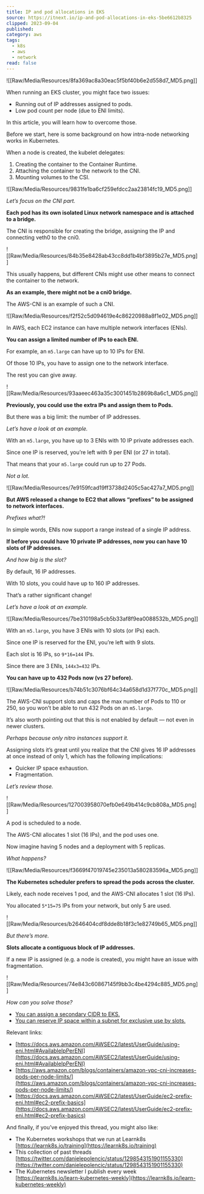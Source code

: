 ```yaml
---
title: IP and pod allocations in EKS
source: https://itnext.io/ip-and-pod-allocations-in-eks-5be6612b8325
clipped: 2023-09-04
published: 
category: aws
tags:
  - k8s
  - aws
  - network
read: false
---
```


![[Raw/Media/Resources/8fa369ac8a30eac5f5bf40b6e2d558d7_MD5.png]]

When running an EKS cluster, you might face two issues:

-   Running out of IP addresses assigned to pods.
-   Low pod count per node (due to ENI limits).

In this article, you will learn how to overcome those.

Before we start, here is some background on how intra-node networking works in Kubernetes.

When a node is created, the kubelet delegates:

1.  Creating the container to the Container Runtime.
2.  Attaching the container to the network to the CNI.
3.  Mounting volumes to the CSI.

![[Raw/Media/Resources/9831fe1ba6cf259efdcc2aa23814fc19_MD5.png]]

*Let’s focus on the CNI part.*

**Each pod has its own isolated Linux network namespace and is attached to a bridge.**

The CNI is responsible for creating the bridge, assigning the IP and connecting veth0 to the cni0.

![[Raw/Media/Resources/84b35e8428ab43cc8dd1b4bf3895b27e_MD5.png]]

This usually happens, but different CNIs might use other means to connect the container to the network.

**As an example, there might not be a cni0 bridge.**

The AWS-CNI is an example of such a CNI.

![[Raw/Media/Resources/f2f52c5d094619e4c86220988a8f1e02_MD5.png]]

In AWS, each EC2 instance can have multiple network interfaces (ENIs).

**You can assign a limited number of IPs to each ENI.**

For example, an `m5.large` can have up to 10 IPs for ENI.

Of those 10 IPs, you have to assign one to the network interface.

The rest you can give away.

![[Raw/Media/Resources/93aaeec463a35c3001451b2869b8a6c1_MD5.png]]

**Previously, you could use the extra IPs and assign them to Pods.**

But there was a big limit: the number of IP addresses.

*Let’s have a look at an example.*

With an `m5.large`, you have up to 3 ENIs with 10 IP private addresses each.

Since one IP is reserved, you’re left with 9 per ENI (or 27 in total).

That means that your `m5.large` could run up to 27 Pods.

*Not a lot.*

![[Raw/Media/Resources/7e9159fcad19ff3738d2405c5ac427a7_MD5.png]]

**But AWS released a change to EC2 that allows “prefixes” to be assigned to network interfaces.**

*Prefixes what?!*

In simple words, ENIs now support a range instead of a single IP address.

**If before you could have 10 private IP addresses, now you can have 10 slots of IP addresses.**

*And how big is the slot?*

By default, 16 IP addresses.

With 10 slots, you could have up to 160 IP addresses.

That’s a rather significant change!

*Let’s have a look at an example.*

![[Raw/Media/Resources/7be310198a5cb5b33af8f9ea0088532b_MD5.png]]

With an `m5.large`, you have 3 ENIs with 10 slots (or IPs) each.

Since one IP is reserved for the ENI, you’re left with 9 slots.

Each slot is 16 IPs, so `9*16=144` IPs.

Since there are 3 ENIs, `144x3=432` IPs.

**You can have up to 432 Pods now (vs 27 before).**

![[Raw/Media/Resources/b74b51c3076bf64c34a658d1d37f770c_MD5.png]]

The AWS-CNI support slots and caps the max number of Pods to 110 or 250, so you won’t be able to run 432 Pods on an `m5.large`.

It’s also worth pointing out that this is not enabled by default — not even in newer clusters.

*Perhaps because only nitro instances support it.*

Assigning slots it’s great until you realize that the CNI gives 16 IP addresses at once instead of only 1, which has the following implications:

-   Quicker IP space exhaustion.
-   Fragmentation.

*Let’s review those.*

![[Raw/Media/Resources/127003958070efb0e649b414c9cb808a_MD5.png]]

A pod is scheduled to a node.

The AWS-CNI allocates 1 slot (16 IPs), and the pod uses one.

Now imagine having 5 nodes and a deployment with 5 replicas.

*What happens?*

![[Raw/Media/Resources/f3669f47019745e235013a580283596a_MD5.png]]

**The Kubernetes scheduler prefers to spread the pods across the cluster.**

Likely, each node receives 1 pod, and the AWS-CNI allocates 1 slot (16 IPs).

You allocated `5*15=75` IPs from your network, but only 5 are used.

![[Raw/Media/Resources/b2646404cdf8dde8b18f3c1e82749b65_MD5.png]]

*But there’s more.*

**Slots allocate a contiguous block of IP addresses.**

If a new IP is assigned (e.g. a node is created), you might have an issue with fragmentation.

![[Raw/Media/Resources/74e843c60867145f9bb3c4be4294c885_MD5.png]]

*How can you solve those?*

-   [You can assign a secondary CIDR to EKS.](https://aws.amazon.com/premiumsupport/knowledge-center/eks-multiple-cidr-ranges/)
-   [You can reserve IP space within a subnet for exclusive use by slots.](https://docs.aws.amazon.com/vpc/latest/userguide/subnet-cidr-reservation.html)

Relevant links:

-   [https://docs.aws.amazon.com/AWSEC2/latest/UserGuide/using-eni.html#AvailableIpPerENI](https://docs.aws.amazon.com/AWSEC2/latest/UserGuide/using-eni.html#AvailableIpPerENI)
-   [https://aws.amazon.com/blogs/containers/amazon-vpc-cni-increases-pods-per-node-limits/](https://aws.amazon.com/blogs/containers/amazon-vpc-cni-increases-pods-per-node-limits/)
-   [https://docs.aws.amazon.com/AWSEC2/latest/UserGuide/ec2-prefix-eni.html#ec2-prefix-basics](https://docs.aws.amazon.com/AWSEC2/latest/UserGuide/ec2-prefix-eni.html#ec2-prefix-basics)

And finally, if you’ve enjoyed this thread, you might also like:

-   The Kubernetes workshops that we run at Learnk8s [https://learnk8s.io/training](https://learnk8s.io/training)
-   This collection of past threads [https://twitter.com/danielepolencic/status/1298543151901155330](https://twitter.com/danielepolencic/status/1298543151901155330)
-   The Kubernetes newsletter I publish every week [https://learnk8s.io/learn-kubernetes-weekly](https://learnk8s.io/learn-kubernetes-weekly)